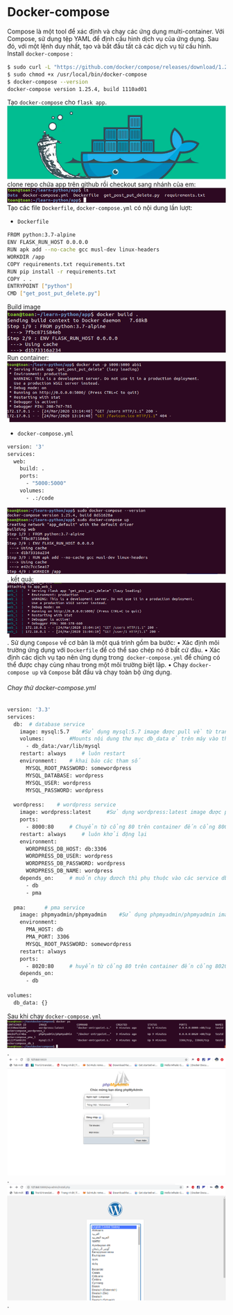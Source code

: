 # Docker-compose
Compose là một tool để xác định và chạy các ứng dụng multi-container. Với Compose, sử dụng tệp YAML để định cấu hình dịch vụ của ứng dụng. Sau đó, với một lệnh duy nhất, tạo và bắt đầu tất cả các dịch vụ từ cấu hình.
Install `docker-compose` :
```sh
$ sudo curl -L "https://github.com/docker/compose/releases/download/1.25.4/docker-compose-$(uname -s)-$(uname -m)" -o /usr/local/bin/docker-compose
$ sudo chmod +x /usr/local/bin/docker-compose
$ docker-compose --version
docker-compose version 1.25.4, build 1110ad01
```
Tạo `docker-compose` cho `flask app`.
![alt](https://github.com/toantd1202/buoc1/blob/master/Screenshot%20from%202020-03-24%2022-33-19.png?raw=true)
clone repo chứa app trên github rồi checkout sang nhánh của em:
![alt](https://github.com/toantd1202/buoc1/blob/master/Screenshot%20from%202020-03-24%2022-21-17.png?raw=true)
Tạo các file `Dockerfile`, `docker-compose.yml` có nội dung lần lượt:
+ `Dockerfile`
```sh
FROM python:3.7-alpine
ENV FLASK_RUN_HOST 0.0.0.0
RUN apk add --no-cache gcc musl-dev linux-headers
WORKDIR /app
COPY requirements.txt requirements.txt
RUN pip install -r requirements.txt
COPY . .
ENTRYPOINT ["python"]
CMD ["get_post_put_delete.py"]
```
Build image
![alt](https://github.com/toantd1202/buoc1/blob/master/Screenshot%20from%202020-03-24%2020-16-45.png?raw=true)
Run container:
![alt](https://github.com/toantd1202/buoc1/blob/master/Screenshot%20from%202020-03-24%2020-16-13.png?raw=true)

+ `docker-compose.yml`
```sh
version: '3'
services:
  web:
    build: .
    ports:
      - "5000:5000"
    volumes:
      - .:/code
```
![alt](https://raw.githubusercontent.com/toantd1202/buoc1/master/Screenshot%20from%202020-03-24%2022-06-37.png).
kết quả:
![alt](https://github.com/toantd1202/buoc1/blob/master/Screenshot%20from%202020-03-24%2022-06-11.png?raw=true).
Sử dụng `Compose` về cơ bản là một quá trình gồm ba bước:
    • Xác định môi trường ứng dụng với `Dockerfile` để có thể sao chép nó ở bất cứ đâu.
    • Xác định các dịch vụ tạo nên ứng dụng trong` docker-compose.yml` để chúng có thể được chạy cùng nhau trong một môi trường biệt lập.
    • Chạy `docker-compose up` và `Compose` bắt đầu và chạy toàn bộ ứng dụng.
###### Chay thử docker-compose.yml


```sh
version: '3.3'
services:
  db:  # database service
    image: mysql:5.7    #Sử dụng mysql:5.7 image được pull về từ trang chủ của docker.hub
    volumes:        #Mounts nội dung thư mục db_data ở trên máy vào thư mục /var/www/html/blog trong containers. Việc này cho phép sửa code mà không cần phải rebuilt lại image. (sửa code -> reload trình duyệt).
      - db_data:/var/lib/mysql
    restart: always     # luôn restart
    environment:    # khai báo các tham số
      MYSQL_ROOT_PASSWORD: somewordpress
      MYSQL_DATABASE: wordpress
      MYSQL_USER: wordpress
      MYSQL_PASSWORD: wordpress

  wordpress:    # wordpress service
    image: wordpress:latest     #Sử dụng wordpress:latest image được pull về từ docker.hub
    ports: 
      - 8000:80     # Chuyển từ cổng 80 trên container đến cổng 8000 trên máy host local
    restart: always     # luôn khởi động lại
    environment:
      WORDPRESS_DB_HOST: db:3306
      WORDPRESS_DB_USER: wordpress
      WORDPRESS_DB_PASSWORD: wordpress
      WORDPRESS_DB_NAME: wordpress
    depends_on:     # muốn chạy đươch thì phụ thuộc vào các service db, pma hoàn thành 
      - db
      - pma
  
  pma:      # pma service
    image: phpmyadmin/phpmyadmin    #Sử dụng phpmyadmin/phpmyadmin image được pull về từ docker.hub
    environment:        
      PMA_HOST: db
      PMA_PORT: 3306
      MYSQL_ROOT_PASSWORD: somewordpress
    restart: always 
    ports:      
      - 8020:80     # huyển từ cổng 80 trên container đến cổng 8020 trên máy host local
    depends_on:     
      - db

volumes:
  db_data: {}
```

Sau khi chạy `docker-compose.yml`
![alt](https://raw.githubusercontent.com/toantd1202/buoc1/master/Screenshot%20from%202020-03-25%2000-21-26.png).
![alt](https://raw.githubusercontent.com/toantd1202/buoc1/master/Screenshot%20from%202020-03-25%2000-23-20.png).
![alt](https://raw.githubusercontent.com/toantd1202/buoc1/master/Screenshot%20from%202020-03-25%2000-20-43.png).


